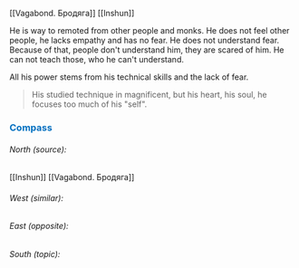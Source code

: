 [[Vagabond. Бродяга]] [[Inshun]]

He is way to remoted from other people and monks. He does not feel other people, he lacks empathy and has no fear. He does not understand fear. Because of that, people don't understand him, they are scared of him. He can not teach those, who he can't understand. 

All his power stems from his technical skills and the lack of fear.

> His studied technique in magnificent, but his heart, his soul, he focuses too much of his "self".






### <span style="color:#0070c0">Compass</span>
###### North (source):
[[Inshun]]
[[Vagabond. Бродяга]]

###### West (similar):


###### East (opposite):


###### South (topic):


